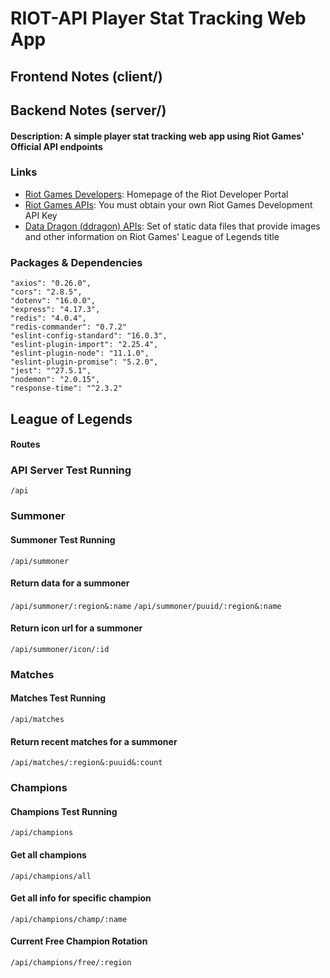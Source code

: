 # RIOT-API Player Stat Tracking Web App

## Frontend Notes (client/)

## Backend Notes (server/)

#### Description: A simple player stat tracking web app using Riot Games' Official API endpoints

### Links

- [Riot Games Developers](https://developer.riotgames.com/): Homepage of the Riot Developer Portal
- [Riot Games APIs](https://developer.riotgames.com/apis): You must obtain your own Riot Games Development API Key
- [Data Dragon (ddragon) APIs](https://developer.riotgames.com/docs/lol#data-dragon): Set of static data files that provide images and other information on Riot Games' League of Legends title

### Packages & Dependencies

    "axios": "0.26.0",
    "cors": "2.8.5",
    "dotenv": "16.0.0",
    "express": "4.17.3",
    "redis": "4.0.4",
    "redis-commander": "0.7.2"
    "eslint-config-standard": "16.0.3",
    "eslint-plugin-import": "2.25.4",
    "eslint-plugin-node": "11.1.0",
    "eslint-plugin-promise": "5.2.0",
    "jest": "^27.5.1",
    "nodemon": "2.0.15",
    "response-time": "^2.3.2"

## League of Legends

#### Routes

### API Server Test Running

`/api`

### Summoner

#### Summoner Test Running

`/api/summoner`

#### Return data for a summoner

`/api/summoner/:region&:name`
`/api/summoner/puuid/:region&:name`

#### Return icon url for a summoner

`/api/summoner/icon/:id`

### Matches

#### Matches Test Running

`/api/matches`

#### Return recent matches for a summoner

`/api/matches/:region&:puuid&:count`

### Champions

#### Champions Test Running

`/api/champions`

#### Get all champions

`/api/champions/all`

#### Get all info for specific champion

`/api/champions/champ/:name`

#### Current Free Champion Rotation

`/api/champions/free/:region`
